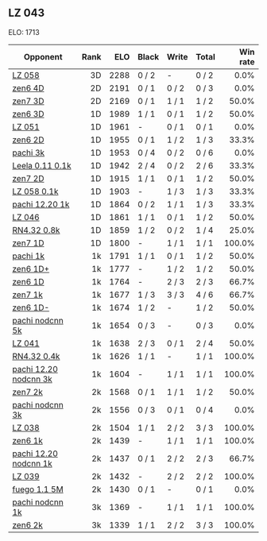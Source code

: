 ## LZ 043 ##

ELO: 1713

Opponent | Rank | ELO | Black | Write | Total | Win rate
---------|-----:|----:|-------|-------|-------|-------:
[LZ 058](LZ%20058.md) | 3D | 2288 | 0 / 2 | - | 0 / 2 | 0.0%
[zen6 4D](zen6%204D.md) | 2D | 2191 | 0 / 1 | 0 / 2 | 0 / 3 | 0.0%
[zen7 3D](zen7%203D.md) | 2D | 2169 | 0 / 1 | 1 / 1 | 1 / 2 | 50.0%
[zen6 3D](zen6%203D.md) | 1D | 1989 | 1 / 1 | 0 / 1 | 1 / 2 | 50.0%
[LZ 051](LZ%20051.md) | 1D | 1961 | - | 0 / 1 | 0 / 1 | 0.0%
[zen6 2D](zen6%202D.md) | 1D | 1955 | 0 / 1 | 1 / 2 | 1 / 3 | 33.3%
[pachi 3k](pachi%203k.md) | 1D | 1953 | 0 / 4 | 0 / 2 | 0 / 6 | 0.0%
[Leela 0.11 0.1k](Leela%200.11%200.1k.md) | 1D | 1942 | 2 / 4 | 0 / 2 | 2 / 6 | 33.3%
[zen7 2D](zen7%202D.md) | 1D | 1915 | 1 / 1 | 0 / 1 | 1 / 2 | 50.0%
[LZ 058 0.1k](LZ%20058%200.1k.md) | 1D | 1903 | - | 1 / 3 | 1 / 3 | 33.3%
[pachi 12.20 1k](pachi%2012.20%201k.md) | 1D | 1864 | 0 / 2 | 1 / 1 | 1 / 3 | 33.3%
[LZ 046](LZ%20046.md) | 1D | 1861 | 1 / 1 | 0 / 1 | 1 / 2 | 50.0%
[RN4.32 0.8k](RN4.32%200.8k.md) | 1D | 1859 | 1 / 2 | 0 / 2 | 1 / 4 | 25.0%
[zen7 1D](zen7%201D.md) | 1D | 1800 | - | 1 / 1 | 1 / 1 | 100.0%
[pachi 1k](pachi%201k.md) | 1k | 1791 | 1 / 1 | 0 / 1 | 1 / 2 | 50.0%
[zen6 1D+](zen6%201D+.md) | 1k | 1777 | - | 1 / 2 | 1 / 2 | 50.0%
[zen6 1D](zen6%201D.md) | 1k | 1764 | - | 2 / 3 | 2 / 3 | 66.7%
[zen7 1k](zen7%201k.md) | 1k | 1677 | 1 / 3 | 3 / 3 | 4 / 6 | 66.7%
[zen6 1D-](zen6%201D-.md) | 1k | 1674 | 1 / 2 | - | 1 / 2 | 50.0%
[pachi nodcnn 5k](pachi%20nodcnn%205k.md) | 1k | 1654 | 0 / 3 | - | 0 / 3 | 0.0%
[LZ 041](LZ%20041.md) | 1k | 1638 | 2 / 3 | 0 / 1 | 2 / 4 | 50.0%
[RN4.32 0.4k](RN4.32%200.4k.md) | 1k | 1626 | 1 / 1 | - | 1 / 1 | 100.0%
[pachi 12.20 nodcnn 3k](pachi%2012.20%20nodcnn%203k.md) | 1k | 1604 | - | 1 / 1 | 1 / 1 | 100.0%
[zen7 2k](zen7%202k.md) | 2k | 1568 | 0 / 1 | 1 / 1 | 1 / 2 | 50.0%
[pachi nodcnn 3k](pachi%20nodcnn%203k.md) | 2k | 1556 | 0 / 3 | 0 / 1 | 0 / 4 | 0.0%
[LZ 038](LZ%20038.md) | 2k | 1504 | 1 / 1 | 2 / 2 | 3 / 3 | 100.0%
[zen6 1k](zen6%201k.md) | 2k | 1439 | - | 1 / 1 | 1 / 1 | 100.0%
[pachi 12.20 nodcnn 1k](pachi%2012.20%20nodcnn%201k.md) | 2k | 1437 | 0 / 1 | 2 / 2 | 2 / 3 | 66.7%
[LZ 039](LZ%20039.md) | 2k | 1432 | - | 2 / 2 | 2 / 2 | 100.0%
[fuego 1.1 5M](fuego%201.1%205M.md) | 2k | 1430 | 0 / 1 | - | 0 / 1 | 0.0%
[pachi nodcnn 1k](pachi%20nodcnn%201k.md) | 3k | 1369 | - | 1 / 1 | 1 / 1 | 100.0%
[zen6 2k](zen6%202k.md) | 3k | 1339 | 1 / 1 | 2 / 2 | 3 / 3 | 100.0%
